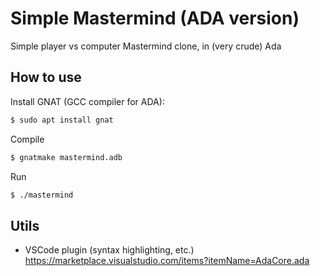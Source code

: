 # Simple Mastermind (ADA version)
Simple player vs computer Mastermind clone, in (very crude) Ada

## How to use
Install GNAT (GCC compiler for ADA):
```bash
$ sudo apt install gnat
```
Compile
```bash
$ gnatmake mastermind.adb
```
Run
```bash
$ ./mastermind
```

## Utils
* VSCode plugin (syntax highlighting, etc.) https://marketplace.visualstudio.com/items?itemName=AdaCore.ada